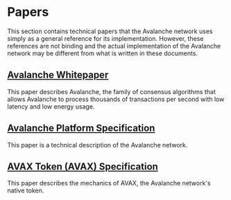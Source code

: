 # Papers

This section contains technical papers that the Avalanche network uses simply as a general reference for its implementation. However, these references are not binding and the actual implementation of the Avalanche network may be different from what is written in these documents.

## [Avalanche Whitepaper](https://arxiv.org/pdf/1906.08936.pdf)

This paper describes Avalanche, the family of consensus algorithms
that allows Avalanche to process thousands of transactions per second with low latency and low energy usage.

## [Avalanche Platform Specification](https://files.avalabs.org/papers/platform.pdf)

This paper is a technical description of the Avalanche network.

## [AVAX Token (AVAX) Specification](https://files.avalabs.org/papers/ava-token.pdf)

This paper describes the mechanics of AVAX, the Avalanche network's native token.